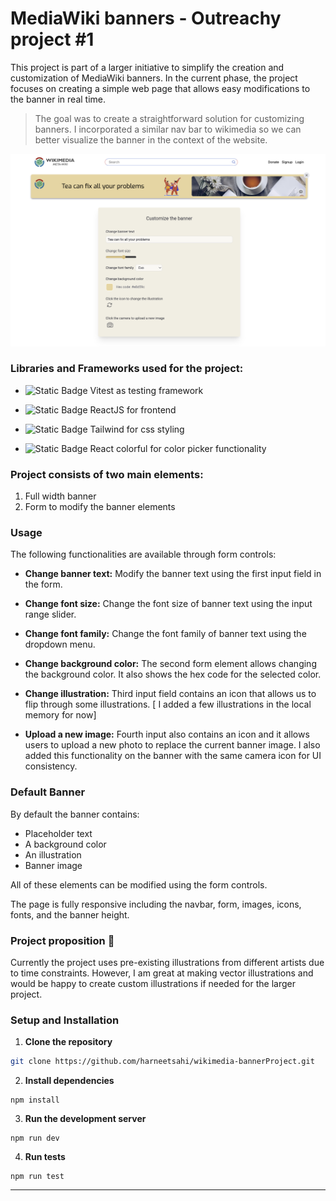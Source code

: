 # MediaWiki banners - Outreachy project #1

This project is part of a larger initiative to simplify the creation and customization of MediaWiki banners.
In the current phase, the project focuses on creating a simple web page that allows easy modifications to the banner in real time.

> The goal was to create a straightforward solution for customizing banners. I incorporated a similar nav bar to wikimedia so we can better visualize the banner in the context of the website.

![alt text](./public/mediawiki.png)

### Libraries and Frameworks used for the project:

- ![Static Badge](https://img.shields.io/badge/vitest-vitesr?style=plastic&logo=vitest&logoColor=white&color=yellow) Vitest as testing framework

- ![Static Badge](https://img.shields.io/badge/react-React?style=plastic&logo=react&logoColor=white&color=blue) ReactJS for frontend

- ![Static Badge](https://img.shields.io/badge/tailwind-tailwind?style=plastic&logo=tailwindcss&logoColor=blue&color=white)
  Tailwind for css styling
- ![Static Badge](https://img.shields.io/badge/react_colorful-react_colorful?style=plastic&logo=react&logoColor=blue&color=white)
  React colorful for color picker functionality

### Project consists of two main elements:

1. Full width banner
2. Form to modify the banner elements

### Usage

The following functionalities are available through form controls:

- **Change banner text:** Modify the banner text using the first input field in the form.

- **Change font size:** Change the font size of banner text using the input range slider.

- **Change font family:** Change the font family of banner text using the dropdown menu.

- **Change background color:** The second form element allows changing the background color. It also shows the hex code for the selected color.

- **Change illustration:** Third input field contains an icon that allows us to flip through some illustrations. [ I added a few illustrations in the local memory for now]

- **Upload a new image:** Fourth input also contains an icon and it allows users to upload a new photo to replace the current banner image. I also added this functionality on the banner with the same camera icon for UI consistency.

### Default Banner

By default the banner contains:

- Placeholder text
- A background color
- An illustration
- Banner image

All of these elements can be modified using the form controls.

The page is fully responsive including the navbar, form, images, icons, fonts, and the banner height.

### Project proposition 🎨

Currently the project uses pre-existing illustrations from different artists due to time constraints. However, I am great at making vector illustrations and would be happy to create custom illustrations if needed for the larger project.

### Setup and Installation

1. **Clone the repository**

```bash
git clone https://github.com/harneetsahi/wikimedia-bannerProject.git
```

2. **Install dependencies**

```
npm install
```

3. **Run the development server**

```
npm run dev
```

4. **Run tests**

```
npm run test
```

---
